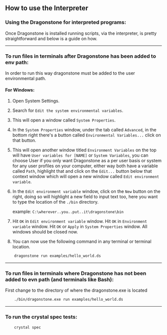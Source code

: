 ## How to use the Interpreter

### Using the Dragonstone for interpreted programs:

Once Dragonstone is installed running scripts, via the interpreter, is pretty straightforward and below is a guide on how.

---

### To run files in terminals after Dragonstone has been added to env path:

In order to run this way dragonstone must be added to the user environmental path.

#### For Windows:

1. Open System Settings.
2. Search for `Edit the system environmental variables`.
3. This will open a window called `System Properties`.
4. In the `System Properties` window, under the tab called `Advanced`, in the bottom right there's a button called `Environmental Variables...` click on that button.
5. This will open another window titled `Environment Variables` on the top will have `User variables for [NAME]` or `System Variables`, you can choose User if you only want Dragonstone as a per user basis or system for any user profiles on your computer, either way both have a variable called `Path`, highlight that and click on the `Edit...` button below that context window which will open a new window called `Edit environment variable`.
6. In the `Edit environment variable` window, click on the `New` button on the right, doing so will highlight a new field to input text too, here you want to type the location of the `./bin` directory.

    example: `C:\wherever..you..put..it\dragonstone\bin`

7. Hit `OK` in `Edit environment variable` window. Hit `OK` in `Environment variable` window. Hit `OK` or `Apply` in `System Properties` window. All windows should be closed now.
8. You can now use the following command in any terminal or terminal location. 

```bash
    dragonstone run examples/hello_world.ds
```

---

### To run files in terminals where Dragonstone has not been added to evn path (and terminals like Bash):

First change to the directory of where the dragonstone.exe is located

```bash
    ./bin/dragonstone.exe run examples/hello_world.ds
```

---

### To run the crystal spec tests:

```bash
    crystal spec
```